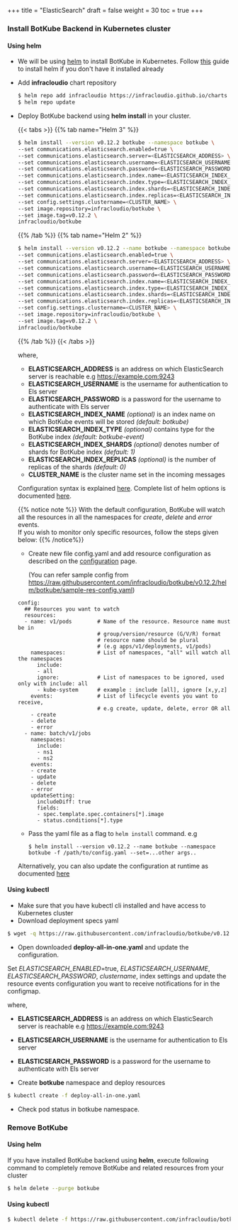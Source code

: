 +++
title = "ElasticSearch"
draft = false
weight = 30
toc = true
+++

### Install BotKube Backend in Kubernetes cluster

#### Using helm

- We will be using [helm](https://helm.sh/) to install BotKube in Kubernetes. Follow [this](https://docs.helm.sh/using_helm/#installing-helm) guide to install helm if you don't have it installed already
- Add **infracloudio** chart repository

  ```bash
  $ helm repo add infracloudio https://infracloudio.github.io/charts
  $ helm repo update
  ```

- Deploy BotKube backend using **helm install** in your cluster.

  {{< tabs >}}
  {{% tab name="Helm 3" %}}

  ```bash
  $ helm install --version v0.12.2 botkube --namespace botkube \
  --set communications.elasticsearch.enabled=true \
  --set communications.elasticsearch.server=<ELASTICSEARCH_ADDRESS> \
  --set communications.elasticsearch.username=<ELASTICSEARCH_USERNAME> \
  --set communications.elasticsearch.password=<ELASTICSEARCH_PASSWORD> \
  --set communications.elasticsearch.index.name=<ELASTICSEARCH_INDEX_NAME> \
  --set communications.elasticsearch.index.type=<ELASTICSEARCH_INDEX_TYPE> \
  --set communications.elasticsearch.index.shards=<ELASTICSEARCH_INDEX_SHARDS> \
  --set communications.elasticsearch.index.replicas=<ELASTICSEARCH_INDEX_REPLICAS> \
  --set config.settings.clustername=<CLUSTER_NAME> \
  --set image.repository=infracloudio/botkube \
  --set image.tag=v0.12.2 \
  infracloudio/botkube
  ```

  {{% /tab %}}
  {{% tab name="Helm 2" %}}

  ```bash
  $ helm install --version v0.12.2 --name botkube --namespace botkube \
  --set communications.elasticsearch.enabled=true \
  --set communications.elasticsearch.server=<ELASTICSEARCH_ADDRESS> \
  --set communications.elasticsearch.username=<ELASTICSEARCH_USERNAME> \
  --set communications.elasticsearch.password=<ELASTICSEARCH_PASSWORD> \
  --set communications.elasticsearch.index.name=<ELASTICSEARCH_INDEX_NAME> \
  --set communications.elasticsearch.index.type=<ELASTICSEARCH_INDEX_TYPE> \
  --set communications.elasticsearch.index.shards=<ELASTICSEARCH_INDEX_SHARDS> \
  --set communications.elasticsearch.index.replicas=<ELASTICSEARCH_INDEX_REPLICAS> \
  --set config.settings.clustername=<CLUSTER_NAME> \
  --set image.repository=infracloudio/botkube \
  --set image.tag=v0.12.2 \
  infracloudio/botkube
  ```

  {{% /tab %}}
  {{< /tabs >}}

  where,<br>
  - **ELASTICSEARCH_ADDRESS** is an address on which ElasticSearch server is reachable e.g https://example.com:9243 <br>
  - **ELASTICSEARCH_USERNAME** is the username for authentication to Els server<br>
  - **ELASTICSEARCH_PASSWORD** is a password for the username to authenticate with Els server<br>
  - **ELASTICSEARCH_INDEX_NAME** _(optional)_ is an index name on which BotKube events will be stored _(default: botkube)_<br>
  - **ELASTICSEARCH_INDEX_TYPE** _(optional)_ contains type for the BotKube index _(default: botkube-event)_<br>
  - **ELASTICSEARCH_INDEX_SHARDS** _(optional)_ denotes number of shards for BotKube index _(default: 1)_<br>
  - **ELASTICSEARCH_INDEX_REPLICAS** _(optional)_ is the number of replicas of the shards  _(default: 0)_<br>
  - **CLUSTER_NAME** is the cluster name set in the incoming messages<br>

   Configuration syntax is explained [here](/configuration).
   Complete list of helm options is documented [here](/configuration/helm-options).

  {{% notice note %}}
  With the default configuration, BotKube will watch all the resources in all the namespaces for _create_, _delete_ and _error_ events.<br>
  If you wish to monitor only specific resources, follow the steps given below:
  {{% /notice%}}

  - Create new file config.yaml and add resource configuration as described on the [configuration](/configuration) page.

    (You can refer sample config from https://raw.githubusercontent.com/infracloudio/botkube/v0.12.2/helm/botkube/sample-res-config.yaml)

  ```
  config:
    ## Resources you want to watch
    resources:
    - name: v1/pods        # Name of the resource. Resource name must be in 
                           # group/version/resource (G/V/R) format
                           # resource name should be plural
                           # (e.g apps/v1/deployments, v1/pods)
      namespaces:          # List of namespaces, "all" will watch all the namespaces
        include:
        - all
        ignore:            # List of namespaces to be ignored, used only with include: all
        - kube-system      # example : include [all], ignore [x,y,z]
      events:              # List of lifecycle events you want to receive,
                           # e.g create, update, delete, error OR all
      - create
      - delete
      - error
    - name: batch/v1/jobs
      namespaces:
        include:
        - ns1
        - ns2
      events:
      - create
      - update
      - delete
      - error
      updateSetting:
        includeDiff: true
        fields:
        - spec.template.spec.containers[*].image
        - status.conditions[*].type
  ```
  - Pass the yaml file as a flag to `helm install` command.
    e.g

    ```
    $ helm install --version v0.12.2 --name botkube --namespace botkube -f /path/to/config.yaml --set=...other args..
    ```

  Alternatively, you can also update the configuration at runtime as documented [here](/configuration/#updating-the-configuration-at-runtime)


#### Using kubectl

- Make sure that you have kubectl cli installed and have access to Kubernetes cluster
- Download deployment specs yaml

```bash
$ wget -q https://raw.githubusercontent.com/infracloudio/botkube/v0.12.2/deploy-all-in-one.yaml
```

- Open downloaded **deploy-all-in-one.yaml** and update the configuration.<br>

Set *ELASTICSEARCH_ENABLED*=true, *ELASTICSEARCH_USERNAME*, *ELASTICSEARCH_PASSWORD*, *clustername*, index settings and update the resource events configuration you want to receive notifications for in the configmap.<br>

where,<br>
- **ELASTICSEARCH_ADDRESS** is an address on which ElasticSearch server is reachable e.g https://example.com:9243 <br>
- **ELASTICSEARCH_USERNAME** is the username for authentication to Els server<br>
- **ELASTICSEARCH_PASSWORD** is a password for the username to authenticate with Els server<br>

- Create **botkube** namespace and deploy resources

```bash
$ kubectl create -f deploy-all-in-one.yaml
```

- Check pod status in botkube namespace.

### Remove BotKube

#### Using helm

If you have installed BotKube backend using **helm**, execute following command to completely remove BotKube and related resources from your cluster

```bash
$ helm delete --purge botkube
```

#### Using kubectl

```bash
$ kubectl delete -f https://raw.githubusercontent.com/infracloudio/botkube/v0.12.2/deploy-all-in-one.yaml
```

